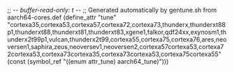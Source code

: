 ;; -*- buffer-read-only: t -*-
;; Generated automatically by gentune.sh from aarch64-cores.def
(define_attr "tune"
	"cortexa35,cortexa53,cortexa57,cortexa72,cortexa73,thunderx,thunderxt88p1,thunderxt88,thunderxt81,thunderxt83,xgene1,falkor,qdf24xx,exynosm1,thunderx2t99p1,vulcan,thunderx2t99,cortexa55,cortexa75,cortexa76,ares,neoversen1,saphira,zeus,neoversev1,neoversen2,cortexa57cortexa53,cortexa72cortexa53,cortexa73cortexa35,cortexa73cortexa53,cortexa75cortexa55"
	(const (symbol_ref "((enum attr_tune) aarch64_tune)")))
